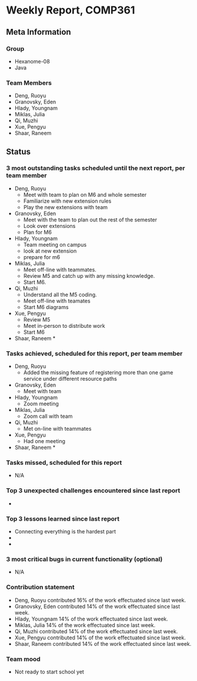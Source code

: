 # Weekly Report, COMP361

## Meta Information

### Group

 * Hexanome-08
 * Java

### Team Members

 * Deng, Ruoyu
 * Granovsky, Eden
 * Hlady, Youngnam
 * Miklas, Julia
 * Qi, Muzhi
 * Xue, Pengyu
 * Shaar, Raneem

## Status

### 3 most outstanding tasks scheduled until the next report, per team member

 * Deng, Ruoyu
    * Meet with team to plan on M6 and whole semester
    * Familiarize with new extension rules
    * Play the new extensions with team
 * Granovsky, Eden
    * Meet with the team to plan out the rest of the semester
    * Look over extensions
    * Plan for M6
 * Hlady, Youngnam
    * Team meeting on campus
    * look at new extension
    * prepare for m6
 * Miklas, Julia
    * Meet off-line with teammates.
    * Review M5 and catch up with any missing knowledge.
    * Start M6.
 * Qi, Muzhi
    * Understand all the M5 coding.
    * Meet off-line with teamates
    * Start M6 diagrams
 * Xue, Pengyu
    * Review M5
    * Meet in-person to distribute work
    * Start M6
 * Shaar, Raneem
    * 

### Tasks achieved, scheduled for this report, per team member

 * Deng, Ruoyu
    * Added the missing feature of registering more than one game service under different resource paths
 * Granovsky, Eden
    * Meet with team
 * Hlady, Youngnam
    * Zoom meeting
 * Miklas, Julia
    * Zoom call with team
 * Qi, Muzhi
    * Met on-line with teammates
 * Xue, Pengyu
    * Had one meeting
 * Shaar, Raneem
    * 

### Tasks missed, scheduled for this report

 * N/A

### Top 3 unexpected challenges encountered since last report

  * 

### Top 3 lessons learned since last report

  * Connecting everything is the hardest part 
  * 
  * 

### 3 most critical bugs in current functionality (optional)

  * N/A

### Contribution statement

 * Deng, Ruoyu contributed 16% of the work effectuated since last week.
 * Granovsky, Eden contributed 14% of the work effectuated since last week.
 * Hlady, Youngnam 14% of the work effectuated since last week.
 * Miklas, Julia 14% of the work effectuated since last week.
 * Qi, Muzhi contributed 14% of the work effectuated since last week.
 * Xue, Pengyu contributed 14% of the work effectuated since last week.
 * Shaar, Raneem contributed 14% of the work effectuated since last week.

### Team mood

 * Not ready to start school yet

